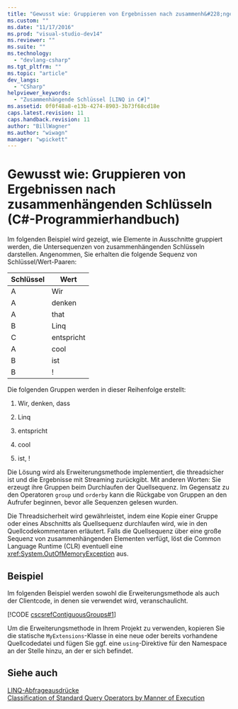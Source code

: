 ```yaml
---
title: "Gewusst wie: Gruppieren von Ergebnissen nach zusammenh&#228;ngenden Schl&#252;sseln (C#-Programmierhandbuch) | Microsoft Docs"
ms.custom: ""
ms.date: "11/17/2016"
ms.prod: "visual-studio-dev14"
ms.reviewer: ""
ms.suite: ""
ms.technology: 
  - "devlang-csharp"
ms.tgt_pltfrm: ""
ms.topic: "article"
dev_langs: 
  - "CSharp"
helpviewer_keywords: 
  - "Zusammenhängende Schlüssel [LINQ in C#]"
ms.assetid: 0f0f48a8-e13b-4274-8903-3b73f68cd18e
caps.latest.revision: 11
caps.handback.revision: 11
author: "BillWagner"
ms.author: "wiwagn"
manager: "wpickett"
---
```

# Gewusst wie: Gruppieren von Ergebnissen nach zusammenh&#228;ngenden Schl&#252;sseln (C#-Programmierhandbuch)
Im folgenden Beispiel wird gezeigt, wie Elemente in Ausschnitte gruppiert werden, die Untersequenzen von zusammenhängenden Schlüsseln darstellen.  Angenommen, Sie erhalten die folgende Sequenz von Schlüssel\/Wert\-Paaren:  
  
|Schlüssel|Wert|  
|---------------|----------|  
|A|Wir|  
|A|denken|  
|A|that|  
|B|Linq|  
|C|entspricht|  
|A|cool|  
|B|ist|  
|B|\!|  
  
 Die folgenden Gruppen werden in dieser Reihenfolge erstellt:  
  
1.  Wir, denken, dass  
  
2.  Linq  
  
3.  entspricht  
  
4.  cool  
  
5.  ist, \!  
  
 Die Lösung wird als Erweiterungsmethode implementiert, die threadsicher ist und die Ergebnisse mit Streaming zurückgibt.  Mit anderen Worten: Sie erzeugt ihre Gruppen beim Durchlaufen der Quellsequenz.  Im Gegensatz zu den Operatoren `group` und `orderby` kann die Rückgabe von Gruppen an den Aufrufer beginnen, bevor alle Sequenzen gelesen wurden.  
  
 Die Threadsicherheit wird gewährleistet, indem eine Kopie einer Gruppe oder eines Abschnitts als Quellsequenz durchlaufen wird, wie in den Quellcodekommentaren erläutert.  Falls die Quellsequenz über eine große Sequenz von zusammenhängenden Elementen verfügt, löst die Common Language Runtime \(CLR\) eventuell eine <xref:System.OutOfMemoryException> aus.  
  
## Beispiel  
 Im folgenden Beispiel werden sowohl die Erweiterungsmethode als auch der Clientcode, in denen sie verwendet wird, veranschaulicht.  
  
 [!CODE [cscsrefContiguousGroups#1](../CodeSnippet/VS_Snippets_VBCSharp/cscsrefContiguousGroups#1)]  
  
 Um die Erweiterungsmethode in Ihrem Projekt zu verwenden, kopieren Sie die statische `MyExtensions`\-Klasse in eine neue oder bereits vorhandene Quellcodedatei und fügen Sie ggf. eine `using`\-Direktive für den Namespace an der Stelle hinzu, an der er sich befindet.  
  
## Siehe auch  
 [LINQ\-Abfrageausdrücke](../../../csharp/programming-guide/linq-query-expressions/index.md)   
 [Classification of Standard Query Operators by Manner of Execution](../../../visual-basic/programming-guide/concepts/linq/classification-of-standard-query-operators-by-manner-of-execution.md)